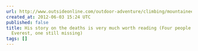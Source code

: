 ```yaml
---
url: http://www.outsideonline.com/outdoor-adventure/climbing/mountaineering/everest-2012/Five-Confirmed-Dead-in-Two-Days-on-Everest-and-Lhotse.html
created_at: 2012-06-03 15:24 UTC
published: false
title: His story on the deaths is very much worth reading (Four people dead on Mt.
  Everest, one still missing)
tags: []
---
```



